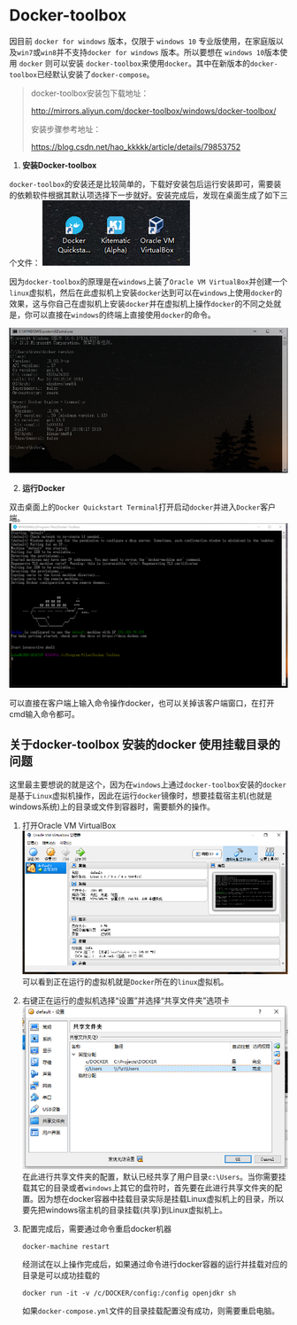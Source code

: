 # Docker-toolbox

因目前 `docker for windows` 版本，仅限于 `windows 10` 专业版使用，在家庭版以及`win7`或`win8`并不支持`docker for windows` 版本。所以要想在 `windows 10`版本使用 `docker` 则可以安装 `docker-toolbox`来使用`docker`。其中在新版本的`docker-toolbox`已经默认安装了`docker-compose`。

> docker-toolbox安装包下载地址：
>
> <http://mirrors.aliyun.com/docker-toolbox/windows/docker-toolbox/>
>
> 安装步骤参考地址：
>
> <https://blog.csdn.net/hao_kkkkk/article/details/79853752>

1. **安装Docker-toolbox**

`docker-toolbox`的安装还是比较简单的，下载好安装包后运行安装即可，需要装的依赖软件根据其默认项选择下一步就好。安装完成后，发现在桌面生成了如下三个文件：
![1561706119820](img/1561706119820.png)

因为`docker-toolbox`的原理是在`windows`上装了`Oracle VM VirtualBox`并创建一个`linux`虚拟机，然后在此虚拟机上安装`docker`达到可以在`windows`上使用`docker`的效果，这与你自己在虚拟机上安装`docker`并在虚拟机上操作`docker`的不同之处就是，你可以直接在`windows`的终端上直接使用`docker`的命令。

![1561706690041](img/1561706690041.png)

2. **运行Docker**

双击桌面上的`Docker Quickstart Terminal`打开启动`docker`并进入`Docker`客户端。
![1561708259932](img/1561708259932.png)

可以直接在客户端上输入命令操作docker，也可以关掉该客户端窗口，在打开cmd输入命令都可。

## 关于docker-toolbox 安装的docker 使用挂载目录的问题

这里最主要想说的就是这个，因为在`windows`上通过`docker-toolbox`安装的`docker`是基于`Linux`虚拟机操作，因此在运行`docker`镜像时，想要挂载宿主机(也就是windows系统)上的目录或文件到容器时，需要额外的操作。

1. 打开Oracle VM VirtualBox
   ![1561707170440](img/1561707170440.png)
   可以看到正在运行的虚拟机就是`Docker`所在的`linux`虚拟机。

2. 右键正在运行的虚拟机选择“设置”并选择“共享文件夹”选项卡
   ![1561707283456](img/1561707283456.png)
   在此进行共享文件夹的配置，默认已经共享了用户目录`c:\Users`。当你需要挂载其它的目录或者`windows`上其它的盘符时，首先要在此进行共享文件夹的配置。因为想在docker容器中挂载目录实际是挂载Linux虚拟机上的目录，所以要先把windows宿主机的目录挂载(共享)到Linux虚拟机上。

3. 配置完成后，需要通过命令重启docker机器

   ```
   docker-machine restart
   ```

   经测试在以上操作完成后，如果通过命令进行docker容器的运行并挂载对应的目录是可以成功挂载的
   
   ```
   docker run -it -v /c/DOCKER/config:/config openjdkr sh
   ```
   
   如果`docker-compose.yml`文件的目录挂载配置没有成功，则需要重启电脑。
